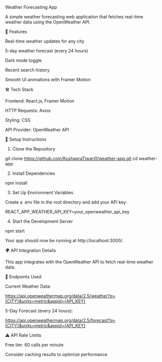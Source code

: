 Weather Forecasting App

A simple weather forecasting web application that fetches real-time weather data using the OpenWeather API.

🌟 Features

Real-time weather updates for any city

5-day weather forecast (every 24 hours)

Dark mode toggle

Recent search history

Smooth UI animations with Framer Motion

🛠️ Tech Stack

Frontend: React.js, Framer Motion

HTTP Requests: Axios

Styling: CSS

API Provider: OpenWeather API

🚀 Setup Instructions

1. Clone the Repository

git clone https://github.com/KushagraTiwari0/weather-app.git
cd weather-app

2. Install Dependencies

npm install

3. Set Up Environment Variables

Create a .env file in the root directory and add your API key:

REACT_APP_WEATHER_API_KEY=your_openweather_api_key

4. Start the Development Server

npm start

Your app should now be running at http://localhost:3000/.

🌍 API Integration Details

This app integrates with the OpenWeather API to fetch real-time weather data.

📌 Endpoints Used

Current Weather Data:

https://api.openweathermap.org/data/2.5/weather?q={CITY}&units=metric&appid={API_KEY}

5-Day Forecast (every 24 hours):

https://api.openweathermap.org/data/2.5/forecast?q={CITY}&units=metric&appid={API_KEY}

⚠️ API Rate Limits

Free tier: 60 calls per minute

Consider caching results to optimize performance

